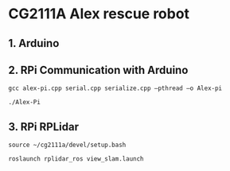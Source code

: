 # CG2111A Alex rescue robot

## 1. Arduino

## 2. RPi Communication with Arduino
```
gcc alex-pi.cpp serial.cpp serialize.cpp –pthread –o Alex-pi

./Alex-Pi
```

## 3. RPi RPLidar
```
source ~/cg2111a/devel/setup.bash

roslaunch rplidar_ros view_slam.launch
```
